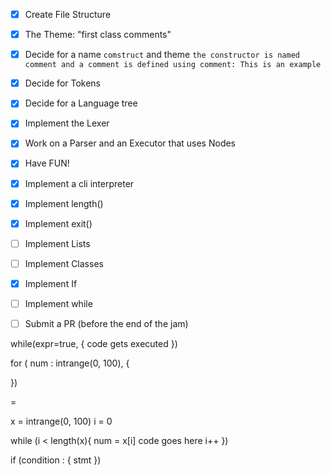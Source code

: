 - [x] Create File Structure
- [x] The Theme: "first class comments"
- [x] Decide for a name `comstruct` and theme `the constructor is named comment and a comment is defined using comment: This is an example`
- [x] Decide for Tokens
- [x] Decide for a Language tree
- [x] Implement the Lexer
- [x] Work on a Parser and an Executor that uses Nodes
- [x] Have FUN!
- [x] Implement a cli interpreter
- [x] Implement length()
- [x] Implement exit()
- [ ] Implement Lists
- [ ] Implement Classes
- [x] Implement If
- [ ] Implement while
- [ ] Submit a PR (before the end of the jam)




while(expr=true, {
    code gets executed
})

for ( num : intrange(0, 100), {

})

= 

x = intrange(0, 100)
i = 0

while (i < length(x){
    num = x[i]
    code goes here
    i++
})

if (condition : {
stmt
})
